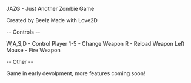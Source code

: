 JAZG - Just Another Zombie Game

Created by Beelz
Made with Love2D


--  Controls --

W,A,S,D		-	Control Player
1-5		-	Change Weapon
R		-	Reload Weapon
Left Mouse	-	Fire Weapon

--  Other  --

Game in early devolpment, more features coming soon!



